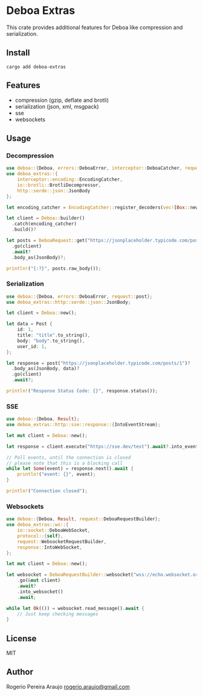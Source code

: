 # Deboa Extras

This crate provides additional features for Deboa like compression and serialization.

## Install

`cargo add deboa-extras`

## Features

- compression (gzip, deflate and brotli)
- serialization (json, xml, msgpack)
- sse
- websockets

## Usage

### Decompression

```rust
use deboa::{Deboa, errors::DeboaError, interceptor::DeboaCatcher, request::DeboaRequest};
use deboa_extras::{
    interceptor::encoding::EncodingCatcher,
    io::brotli::BrotliDecompressor,
    http::serde::json::JsonBody
};

let encoding_catcher = EncodingCatcher::register_decoders(vec![Box::new(BrotliDecompressor)]);

let client = Deboa::builder()
  .catch(encoding_catcher)
  .build()?

let posts = DeboaRequest::get("https://jsonplaceholder.typicode.com/posts/1")?
  .go(client)
  .await?
  .body_as(JsonBody)?;

println!("{:?}", posts.raw_body());
```

### Serialization

```rust
use deboa::{Deboa, errors::DeboaError, request::post};
use deboa_extras::http::serde::json::JsonBody;

let client = Deboa::new();

let data = Post {
    id: 1,
    title: "title".to_string(),
    body: "body".to_string(),
    user_id: 1,
};

let response = post("https://jsonplaceholder.typicode.com/posts/1")?
  .body_as(JsonBody, data)?
  .go(client)
  .await?;

println!("Response Status Code: {}", response.status());
```

### SSE

```rust
use deboa::{Deboa, Result};
use deboa_extras::http::sse::response::{IntoEventStream};

let mut client = Deboa::new();

let response = client.execute("https://sse.dev/test").await?.into_event_stream();

// Poll events, until the connection is closed
// please note that this is a blocking call
while let Some(event) = response.next().await {
    println!("event: {}", event);
}

println!("Connection closed");
```

### Websockets

```rust
use deboa::{Deboa, Result, request::DeboaRequestBuilder};
use deboa_extras::ws::{
    io::socket::DeboaWebSocket,
    protocol::{self},
    request::WebsocketRequestBuilder,
    response::IntoWebSocket,
};

let mut client = Deboa::new();

let websocket = DeboaRequestBuilder::websocket("wss://echo.websocket.org")?
    .go(&mut client)
    .await?
    .into_websocket()
    .await;

while let Ok(()) = websocket.read_message().await {
    // Just keep checking messages
}
```

## License

MIT

## Author

Rogerio Pereira Araujo <rogerio.araujo@gmail.com>
